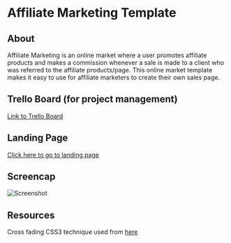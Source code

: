 # Affiliate Marketing Template

## About
Affiliate Marketing is an online market where a user promotes affiliate products and makes a commission whenever a sale is made to a client who was referred to the affiliate products/page.  This online market template makes it easy to use for affiliate marketers to create their own sales page.

## Trello Board (for project management)
[Link to Trello Board](https://trello.com/b/LT49zon7/affiliatemarketing/)

## Landing Page
[Click here to go to landing page](https://natgonzalezrosa.github.io/affiliateMarketing/)

## Screencap
![Screenshot](/assets/images/screenshot.png)

## Resources
Cross fading CSS3 technique used from [here](http://css3.bradshawenterprises.com/cfimg/)